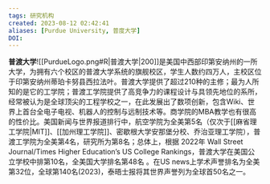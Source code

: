 ```yaml
---
tags: 研究机构
created: 2023-08-12 02:42:41
aliases: [Purdue University, 普度大学]
DOI: 
---
```


**普渡大学**![[PurdueLogo.png#R|普渡大学|200]]是美国中西部印第安纳州的一所大学，为拥有六个校区的普渡大学系统的旗舰校区，学生人数约四万人，主校区位于印第安纳州蒂珀卡努县西拉法叶。普渡大学提供了超过210种的主修；最为人所知的是它的工学院；普渡工学院提供了高竞争力的课程设计与具领先地位的系所，经常被认为是全球顶尖的工程学校之一，在此发展出了数项创新，包含Wiki、世界上首台全电子电视、机器人的控制与远制技术等。商学院的MBA教学也有很高的性价比。美国新闻与世界报道排行中，航空学院为全美第5名（仅次于[[麻省理工学院|MIT]]、[[加州理工学院]]、密歇根大学安那堡分校、乔治亚理工学院），普渡工学院为全美第4名，研究所为第8名；总体上，根据 2022年 Wall Street Journal/Times Higher Education’s US College Rankings，普渡大学在美国公立学校中排第10名，全美国大学排名第48名 。在US news上学术声誉排名为全美第32位，全球第140名(2023)，泰晤士报将其世界声誉列为全球首50名之一。